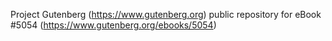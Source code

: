 Project Gutenberg (https://www.gutenberg.org) public repository for eBook #5054 (https://www.gutenberg.org/ebooks/5054)